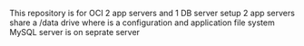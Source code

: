 This repository is for OCI 2 app servers and 1 DB server setup 
2 app servers share a /data drive where is a configuration and application file system 
MySQL server is on seprate server


